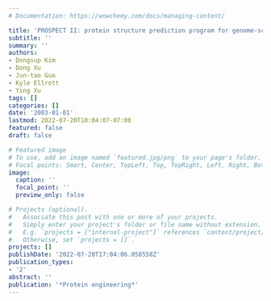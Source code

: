 ```yaml
---
# Documentation: https://wowchemy.com/docs/managing-content/

title: 'PROSPECT II: protein structure prediction program for genome-scale applications'
subtitle: ''
summary: ''
authors:
- Dongsup Kim
- Dong Xu
- Jun-tao Guo
- Kyle Ellrott
- Ying Xu
tags: []
categories: []
date: '2003-01-01'
lastmod: 2022-07-20T10:04:07-07:00
featured: false
draft: false

# Featured image
# To use, add an image named `featured.jpg/png` to your page's folder.
# Focal points: Smart, Center, TopLeft, Top, TopRight, Left, Right, BottomLeft, Bottom, BottomRight.
image:
  caption: ''
  focal_point: ''
  preview_only: false

# Projects (optional).
#   Associate this post with one or more of your projects.
#   Simply enter your project's folder or file name without extension.
#   E.g. `projects = ["internal-project"]` references `content/project/deep-learning/index.md`.
#   Otherwise, set `projects = []`.
projects: []
publishDate: '2022-07-20T17:04:06.058558Z'
publication_types:
- '2'
abstract: ''
publication: '*Protein engineering*'
---
```


